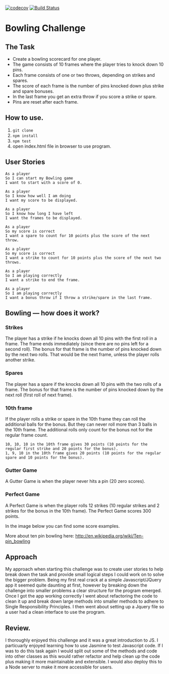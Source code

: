 [![codecov](https://codecov.io/gh/NathanHynes/bowling-challenge/branch/master/graph/badge.svg)](https://codecov.io/gh/NathanHynes/bowling-challenge)
[![Build Status](https://travis-ci.org/NathanHynes/bowling-challenge.svg?branch=master)](https://travis-ci.org/NathanHynes/bowling-challenge)

Bowling Challenge
=================

## The Task
* Create a bowling scorecard for one player.
* The game consists of 10 frames where the player tries to knock down 10 pins.
* Each frame consists of one or two throws, depending on strikes and spares.
* The score of each frame is the number of pins knocked down plus strike and spare bonuses.
* In the last frame you get an extra throw if you score a strike or spare.
* Pins are reset after each frame.

## How to use.
1. `git clone`
2. `npm install`
3. `npm test`
4. open index.html file in browser to use program.

## User Stories 

```
As a player
So I can start my Bowling game
I want to start with a score of 0.

As a player
So I know how well I am doing
I want my score to be displayed.

As a player
So I know how long I have left
I want the frames to be displayed.

As a player
So my score is correct
I want a spare to count for 10 points plus the score of the next throw.

As a player
So my score is correct
I want a strike to count for 10 points plus the score of the next two throws.

As a player
So I am playing correctly
I want a strike to end the frame.

As a player
So I am playing correctly
I want a bonus throw if I throw a strike/spare in the last frame.
```

## Bowling — how does it work?

### Strikes

The player has a strike if he knocks down all 10 pins with the first roll in a frame. The frame ends immediately (since there are no pins left for a second roll). The bonus for that frame is the number of pins knocked down by the next two rolls. That would be the next frame, unless the player rolls another strike.

### Spares

The player has a spare if the knocks down all 10 pins with the two rolls of a frame. The bonus for that frame is the number of pins knocked down by the next roll (first roll of next frame).

### 10th frame

If the player rolls a strike or spare in the 10th frame they can roll the additional balls for the bonus. But they can never roll more than 3 balls in the 10th frame. The additional rolls only count for the bonus not for the regular frame count.

    10, 10, 10 in the 10th frame gives 30 points (10 points for the regular first strike and 20 points for the bonus).
    1, 9, 10 in the 10th frame gives 20 points (10 points for the regular spare and 10 points for the bonus).

### Gutter Game

A Gutter Game is when the player never hits a pin (20 zero scores).

### Perfect Game

A Perfect Game is when the player rolls 12 strikes (10 regular strikes and 2 strikes for the bonus in the 10th frame). The Perfect Game scores 300 points.

In the image below you can find some score examples.

More about ten pin bowling here: http://en.wikipedia.org/wiki/Ten-pin_bowling

## Approach
My approach when starting this challenge was to create user stories to help break down the task and provide small logical steps I could work on to solve the bigger problem. Being my first real crack at a simple Javascript/JQuery app it seemed quite daunting at first, however by breaking down the challenge into smaller problems a clear structure for the program emerged. Once I got the app working correctly I went about refactoring the code to clean it up and break down large methods into smaller methods to adhere to Single Responsibility Principles. I then went about setting up a Jquery file so a user had a clean interface to use the program.

## Review. 

I thoroughly enjoyed this challenge and it was a great introduction to JS. I particuarly enjoyed learning how to use Jasmine to test Javascript code. If I was to do this task again I would split out some of the methods and code into other classes as this would rather refactor and help clean up the code plus making it more maintainable and extensible. I would also deploy this to a Node server to make it more accessible for users.
